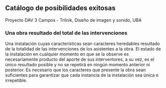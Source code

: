 ## Catálogo de posibilidades exitosas

Proyecto DAV 3 Campos - Trilnik, Diseño de imagen y sonido, UBA

### Una obra resultado del total de las intervenciones

Una instalación cuyas características sean caracteres heredables resultado de la totalidad de las intervenciones de los asistentes a la obra. El estado de la instalación en cualquier momento en que se la observe es necesariamente producto del aporte de sus interventores, a su vez, es el único resultado posible y no se repetirá en ningún momento anterior ni posterior. Es necesario que los caracteres que presente la obra sean suficientes para garantizar que cada instancia de la instalación sea única e irrepetible.
